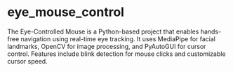 # eye_mouse_control
The Eye-Controlled Mouse is a Python-based project that enables hands-free navigation using real-time eye tracking. It uses MediaPipe for facial landmarks, OpenCV for image processing, and PyAutoGUI for cursor control. Features include blink detection for mouse clicks and customizable cursor speed.
